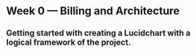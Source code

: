 # Week 0 — Billing and Architecture

## Getting started with creating a Lucidchart with a logical framework of the project.

